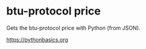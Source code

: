 # btu-protocol price 

Gets the btu-protocol price with Python (from JSON).

https://pythonbasics.org
